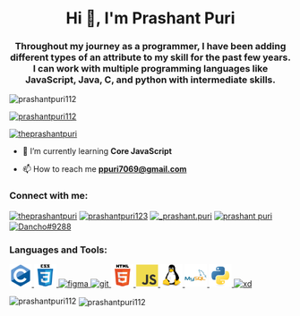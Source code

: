 <h1 align="center">Hi 👋, I'm Prashant Puri</h1>
<h3 align="center">Throughout my journey as a programmer, I have been adding different types of an attribute to my skill for the past few years. I can work with multiple programming languages like JavaScript, Java, C, and python with intermediate skills.</h3>

<p align="left"> <img src="https://komarev.com/ghpvc/?username=prashantpuri112&label=Profile%20views&color=0e75b6&style=flat" alt="prashantpuri112" /> </p>

<p align="left"> <a href="https://github.com/ryo-ma/github-profile-trophy"><img src="https://github-profile-trophy.vercel.app/?username=prashantpuri112" alt="prashantpuri112" /></a> </p>

<p align="left"> <a href="https://twitter.com/theprashantpuri" target="blank"><img src="https://img.shields.io/twitter/follow/theprashantpuri?logo=twitter&style=for-the-badge" alt="theprashantpuri" /></a> </p>

- 🌱 I’m currently learning **Core JavaScript**

- 📫 How to reach me **ppuri7069@gmail.com**

<h3 align="left">Connect with me:</h3>
<p align="left">
<a href="https://twitter.com/theprashantpuri" target="blank"><img align="center" src="https://raw.githubusercontent.com/rahuldkjain/github-profile-readme-generator/master/src/images/icons/Social/twitter.svg" alt="theprashantpuri" height="30" width="40" /></a>
<a href="https://linkedin.com/in/prashantpuri123" target="blank"><img align="center" src="https://raw.githubusercontent.com/rahuldkjain/github-profile-readme-generator/master/src/images/icons/Social/linked-in-alt.svg" alt="prashantpuri123" height="30" width="40" /></a>
<a href="https://instagram.com/_prashant.puri" target="blank"><img align="center" src="https://raw.githubusercontent.com/rahuldkjain/github-profile-readme-generator/master/src/images/icons/Social/instagram.svg" alt="_prashant.puri" height="30" width="40" /></a>
<a href="https://www.youtube.com/channel/UCOD0DWP7ypWlSxka7LqKqDA" target="blank"><img align="center" src="https://raw.githubusercontent.com/rahuldkjain/github-profile-readme-generator/master/src/images/icons/Social/youtube.svg" alt="prashant puri" height="30" width="40" /></a>
<a href="https://discord.gg/Dancho#9288" target="blank"><img align="center" src="https://raw.githubusercontent.com/rahuldkjain/github-profile-readme-generator/master/src/images/icons/Social/discord.svg" alt="Dancho#9288" height="30" width="40" /></a>
</p>

<h3 align="left">Languages and Tools:</h3>
<p align="left"> <a href="https://www.cprogramming.com/" target="_blank" rel="noreferrer"> <img src="https://raw.githubusercontent.com/devicons/devicon/master/icons/c/c-original.svg" alt="c" width="40" height="40"/> </a> <a href="https://www.w3schools.com/css/" target="_blank" rel="noreferrer"> <img src="https://raw.githubusercontent.com/devicons/devicon/master/icons/css3/css3-original-wordmark.svg" alt="css3" width="40" height="40"/> </a> <a href="https://www.figma.com/" target="_blank" rel="noreferrer"> <img src="https://www.vectorlogo.zone/logos/figma/figma-icon.svg" alt="figma" width="40" height="40"/> </a> <a href="https://git-scm.com/" target="_blank" rel="noreferrer"> <img src="https://www.vectorlogo.zone/logos/git-scm/git-scm-icon.svg" alt="git" width="40" height="40"/> </a> <a href="https://www.w3.org/html/" target="_blank" rel="noreferrer"> <img src="https://raw.githubusercontent.com/devicons/devicon/master/icons/html5/html5-original-wordmark.svg" alt="html5" width="40" height="40"/> </a> <a href="https://developer.mozilla.org/en-US/docs/Web/JavaScript" target="_blank" rel="noreferrer"> <img src="https://raw.githubusercontent.com/devicons/devicon/master/icons/javascript/javascript-original.svg" alt="javascript" width="40" height="40"/> </a> <a href="https://www.linux.org/" target="_blank" rel="noreferrer"> <img src="https://raw.githubusercontent.com/devicons/devicon/master/icons/linux/linux-original.svg" alt="linux" width="40" height="40"/> </a> <a href="https://www.mysql.com/" target="_blank" rel="noreferrer"> <img src="https://raw.githubusercontent.com/devicons/devicon/master/icons/mysql/mysql-original-wordmark.svg" alt="mysql" width="40" height="40"/> </a> <a href="https://www.python.org" target="_blank" rel="noreferrer"> <img src="https://raw.githubusercontent.com/devicons/devicon/master/icons/python/python-original.svg" alt="python" width="40" height="40"/> </a> <a href="https://www.adobe.com/products/xd.html" target="_blank" rel="noreferrer"> <img src="https://cdn.worldvectorlogo.com/logos/adobe-xd.svg" alt="xd" width="40" height="40"/> </a> </p>

<p><img align="left" src="https://github-readme-stats.vercel.app/api/top-langs?username=prashantpuri112&show_icons=true&locale=en&layout=compact" alt="prashantpuri112" /></p>

<p>&nbsp;<img align="center" src="https://github-readme-stats.vercel.app/api?username=prashantpuri112&show_icons=true&locale=en" alt="prashantpuri112" /></p>

